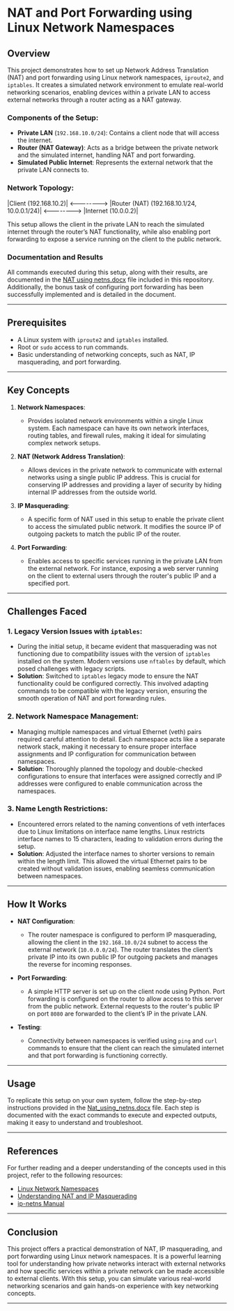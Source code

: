 # NAT and Port Forwarding using Linux Network Namespaces

## Overview

This project demonstrates how to set up Network Address Translation (NAT) and port forwarding using Linux network namespaces, `iproute2`, and `iptables`. It creates a simulated network environment to emulate real-world networking scenarios, enabling devices within a private LAN to access external networks through a router acting as a NAT gateway.

### Components of the Setup:
- **Private LAN** (`192.168.10.0/24`): Contains a client node that will access the internet.
- **Router (NAT Gateway)**: Acts as a bridge between the private network and the simulated internet, handling NAT and port forwarding.
- **Simulated Public Internet**: Represents the external network that the private LAN connects to.

### Network Topology:

|Client (192.168.10.2)| <--------> |Router (NAT) (192.168.10.1/24, 10.0.0.1/24)| <--------> |Internet (10.0.0.2)|


This setup allows the client in the private LAN to reach the simulated internet through the router’s NAT functionality, while also enabling port forwarding to expose a service running on the client to the public network.

### Documentation and Results

All commands executed during this setup, along with their results, are documented in the [NAT using netns.docx](NAT%20using%20netns.docx) file included in this repository. Additionally, the bonus task of configuring port forwarding has been successfully implemented and is detailed in the document.

---

## Prerequisites

- A Linux system with `iproute2` and `iptables` installed.
- Root or `sudo` access to run commands.
- Basic understanding of networking concepts, such as NAT, IP masquerading, and port forwarding.

---

## Key Concepts

1. **Network Namespaces**: 
   - Provides isolated network environments within a single Linux system. Each namespace can have its own network interfaces, routing tables, and firewall rules, making it ideal for simulating complex network setups.

2. **NAT (Network Address Translation)**: 
   - Allows devices in the private network to communicate with external networks using a single public IP address. This is crucial for conserving IP addresses and providing a layer of security by hiding internal IP addresses from the outside world.

3. **IP Masquerading**: 
   - A specific form of NAT used in this setup to enable the private client to access the simulated public network. It modifies the source IP of outgoing packets to match the public IP of the router.

4. **Port Forwarding**: 
   - Enables access to specific services running in the private LAN from the external network. For instance, exposing a web server running on the client to external users through the router's public IP and a specified port.

---

## Challenges Faced

### 1. **Legacy Version Issues with `iptables`**:
   - During the initial setup, it became evident that masquerading was not functioning due to compatibility issues with the version of `iptables` installed on the system. Modern versions use `nftables` by default, which posed challenges with legacy scripts.
   - **Solution**: Switched to `iptables` legacy mode to ensure the NAT functionality could be configured correctly. This involved adapting commands to be compatible with the legacy version, ensuring the smooth operation of NAT and port forwarding rules.

### 2. **Network Namespace Management**:
   - Managing multiple namespaces and virtual Ethernet (veth) pairs required careful attention to detail. Each namespace acts like a separate network stack, making it necessary to ensure proper interface assignments and IP configuration for communication between namespaces.
   - **Solution**: Thoroughly planned the topology and double-checked configurations to ensure that interfaces were assigned correctly and IP addresses were configured to enable communication across the namespaces.

### 3. **Name Length Restrictions**:
   - Encountered errors related to the naming conventions of veth interfaces due to Linux limitations on interface name lengths. Linux restricts interface names to 15 characters, leading to validation errors during the setup.
   - **Solution**: Adjusted the interface names to shorter versions to remain within the length limit. This allowed the virtual Ethernet pairs to be created without validation issues, enabling seamless communication between namespaces.

---

## How It Works

- **NAT Configuration**: 
   - The router namespace is configured to perform IP masquerading, allowing the client in the `192.168.10.0/24` subnet to access the external network (`10.0.0.0/24`). The router translates the client’s private IP into its own public IP for outgoing packets and manages the reverse for incoming responses.

- **Port Forwarding**: 
   - A simple HTTP server is set up on the client node using Python. Port forwarding is configured on the router to allow access to this server from the public network. External requests to the router's public IP on port `8080` are forwarded to the client’s IP in the private LAN.

- **Testing**:
   - Connectivity between namespaces is verified using `ping` and `curl` commands to ensure that the client can reach the simulated internet and that port forwarding is functioning correctly.

---

## Usage

To replicate this setup on your own system, follow the step-by-step instructions provided in the [Nat_using_netns.docx](Nat_using_netns.docx) file. Each step is documented with the exact commands to execute and expected outputs, making it easy to understand and troubleshoot.

---

## References

For further reading and a deeper understanding of the concepts used in this project, refer to the following resources:
- [Linux Network Namespaces](https://blogs.igalia.com/dpino/2016/04/10/network_namespaces/)
- [Understanding NAT and IP Masquerading](https://radagast.ca/linux/nat_and_ip_masquerade.pdf)
- [ip-netns Manual](https://man7.org/linux/man-pages/man8/ip-netns.8.html)

---

## Conclusion

This project offers a practical demonstration of NAT, IP masquerading, and port forwarding using Linux network namespaces. It is a powerful learning tool for understanding how private networks interact with external networks and how specific services within a private network can be made accessible to external clients. With this setup, you can simulate various real-world networking scenarios and gain hands-on experience with key networking concepts.

---

